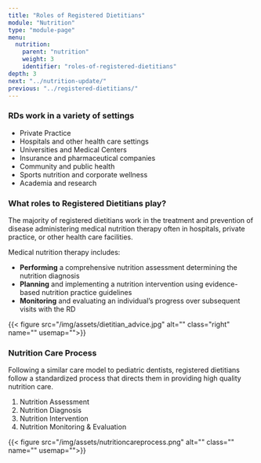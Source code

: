 ```yaml
---
title: "Roles of Registered Dietitians"
module: "Nutrition"
type: "module-page"
menu:
  nutrition:
    parent: "nutrition"
    weight: 3
    identifier: "roles-of-registered-dietitians"
depth: 3
next: "../nutrition-update/"
previous: "../registered-dietitians/"
---
```

<div class="pageblock"><h3>RDs work in a variety of settings</h3><ul>
<li>Private Practice</li>
<li>Hospitals and other health care settings</li>
<li>Universities and Medical Centers</li>
<li>Insurance and pharmaceutical companies</li>
<li>Community and public health</li>
<li>Sports nutrition and corporate wellness</li>
<li>Academia and research</li>
</ul>
</div><div class="pageblock"><h3>What roles to Registered Dietitians play?</h3>
<p>The majority of registered dietitians work in the treatment and prevention of disease administering medical nutrition therapy often in hospitals, private practice, or other health care facilities.</p>
<p>Medical nutrition therapy includes:</p>
<ul>
<li><strong>Performing</strong> a comprehensive nutrition assessment determining the nutrition diagnosis</li>
<li><strong>Planning</strong> and implementing a nutrition intervention using evidence-based nutrition practice guidelines</li>
<li><strong>Monitoring</strong> and evaluating an individual’s progress over subsequent visits with the RD</li>
</ul>
{{< figure src="/img/assets/dietitian_advice.jpg" alt="" class="right" name="" usemap="">}}</div><div class="pageblock"><h3>Nutrition Care Process</h3><p>Following a similar care model to pediatric dentists, registered dietitians follow a standardized process that directs them in providing high quality nutrition care.</p>
<ol>
<li>Nutrition Assessment</li>
<li>Nutrition Diagnosis</li>
<li>Nutrition Intervention</li>
<li>Nutrition Monitoring & Evaluation</li>
</ol>
<p>{{< figure src="/img/assets/nutritioncareprocess.png" alt="" class="" name="" usemap="">}}</p>
</div>